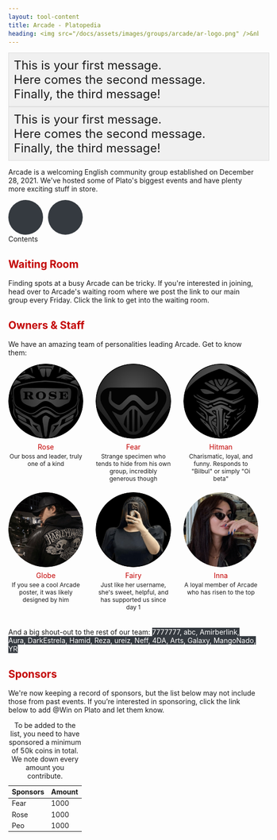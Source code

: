 ```yaml
---
layout: tool-content
title: Arcade - Platopedia
heading: <img src="/docs/assets/images/groups/arcade/ar-logo.png" />&nbsp;Arcade
---
```


<style>
h2 { color:#C30000 !important }
h4 { color:#008080 !important;font-size:var(--unit-text-B) !important }
</style>

<style>
        .marquee-container {
            width: 100%;
            overflow: hidden;
            background-color: #f0f0f0;
            padding: 10px;
            border: 1px solid #ddd;
        }
        .marquee-content {
            display: inline-block;
            padding-right: 50px;
            font-size: 24px;
        }
    </style>

<div class="marquee-container">
        <div class="marquee-content">
            This is your first message.
        </div>
        <div class="marquee-content">
            Here comes the second message.
        </div>
        <div class="marquee-content">
            Finally, the third message!
        </div>
    </div>
<div class="marquee-container">
        <div class="marquee-content">
            This is your first message.
        </div>
        <div class="marquee-content">
            Here comes the second message.
        </div>
        <div class="marquee-content">
            Finally, the third message!
        </div>
    </div>
    <script>
        $(document).ready(function(){
            $('.marquee-container').marquee({
                duration: 5000,
                gap: 50,
                delayBeforeStart: 0,
                direction: 'left',
                duplicated: true
            });
        });
    </script>
    <script>
        $(document).ready(function(){
            $('.marquee-container').marquee({
                duration: 5000,
                gap: 50,
                delayBeforeStart: 0,
                direction: 'left',
                duplicated: true
            });
        });
    </script>

Arcade is a welcoming English community group established on December 28, 2021. We've hosted some of Plato's biggest events and have plenty more exciting stuff in store.

<head>
    <meta charset="UTF-8">
    <meta name="viewport" content="width=device-width, initial-scale=1.0">
    <title>Social Media Buttons</title>
    <!-- Add Font Awesome library -->
    <link rel="stylesheet" href="https://cdnjs.cloudflare.com/ajax/libs/font-awesome/5.15.4/css/all.min.css">
    <style>
        .social-buttons {
            display: flex;
            gap: 10px;
        }
        .social-buttons a {
            text-decoration: none;
            color: white;
            padding: 10px;
            border-radius: 50%;
            display: flex;
            align-items: center;
            justify-content: center;
            width: 50px;
            height: 50px;
        }
        .fa-instagram, .fa-discord {
            font-size: 24px; /* Adjust this value to make the icons larger or smaller */
        }
        .fa-instagram {
            background: #353A40;
        }
        .fa-discord {
            background: #353A40;
        }
    </style>
</head>
<body>
    <div class="social-buttons">
        <a href="https://www.instagram.com/arcade.og/" class="fab fa-instagram"></a>
        <a href="https://discord.gg/8szSEGtA" class="fab fa-discord"></a>
    </div>
</body>

<div class="content-contents text-left" data-open="true" data-icon="&#xf068;,&#xf067;">Contents <embed/></div>

<div class="linebreak"></div>

## Waiting Room

Finding spots at a busy Arcade can be tricky. If you're interested in joining, head over to Arcade's waiting room where we post the link to our main group every Friday. Click the link to get into the waiting room.

<span class="content-link" data-url="https://plato.app/9xf0wtwtm9aj" data-text="https://plato.app/9xf0wtwtm9aj" data-copy="true"></span>

<div class="linebreak"></div>

## Owners & Staff

We have an amazing team of personalities leading Arcade. Get to know them:

<div class="linebreak"></div>

<head>
    <style>
        .thumbnail-grid {
            display: flex;
            flex-wrap: wrap; /* Allows wrapping to the next row */
            justify-content: space-between; /* Distribute space evenly between images */
            width: 100%;
            margin: auto;
        }
        .thumbnail-wrapper {
            width: 30%; /* Approx. 1/3 of the container width */
            margin-bottom: 20px; /* Space between the two rows */
            text-align: center; /* Center-aligns the username text */
        }
        .thumbnail {
            width: 100%; /* Full width of the wrapper */
            height: auto; /* Maintain aspect ratio */
            border-radius: 50%; /* Makes the images circular */
            object-fit: cover; /* Ensures the image fills the circle properly */
        }
        .username {
            margin-top: 5px; /* Spacing between image and text */
            font-size: 14px; /* Adjust as needed */
            color: #C30000; /* Text color */
        }
        .description {
            font-size: 12px; /* Adjust as needed */
            margin-top: 3px; /* Spacing between username and description */
        }
    </style>
</head>
<body>

<div class="thumbnail-grid">
    <div class="thumbnail-wrapper">
        <img src="/docs/assets/images/groups/arcade/rose.png" alt="Rose" class="thumbnail">
        <div class="username">Rose</div>
        <div class="description">Our boss and leader, truly one of a kind</div>
    </div>
    <div class="thumbnail-wrapper">
        <img src="/docs/assets/images/groups/arcade/fear.png" alt="Fear" class="thumbnail">
        <div class="username">Fear</div>
        <div class="description">Strange specimen who tends to hide from his own group, incredibly generous though</div>
    </div>
    <div class="thumbnail-wrapper">
        <img src="/docs/assets/images/groups/arcade/hitman.png" alt="Hitman" class="thumbnail">
        <div class="username">Hitman</div>
        <div class="description">Charismatic, loyal, and funny. Responds to "Bilbul" or simply "Oi beta"</div>
    </div>
    <div class="thumbnail-wrapper">
        <img src="/docs/assets/images/groups/arcade/globe.png" alt="Satue" class="thumbnail">
        <div class="username">Globe</div>
        <div class="description">If you see a cool Arcade poster, it was likely designed by him</div>
    </div>
    <div class="thumbnail-wrapper">
        <img src="/docs/assets/images/groups/arcade/fairy.png" alt="Fairy" class="thumbnail">
        <div class="username">Fairy</div>
        <div class="description">Just like her username, she's sweet, helpful, and has supported us since day 1</div>
    </div>
    <div class="thumbnail-wrapper">
        <img src="/docs/assets/images/groups/arcade/inna.png" alt="Inna" class="thumbnail">
        <div class="username">Inna</div>
        <div class="description">A loyal member of Arcade who has risen to the top</div>
    </div>
</div>

</body>

<div class="linebreak"></div>

And a big shout-out to the rest of our team: <span style="background-color: #353A40; color: white;">7777777, abc, Amirberlink, Aura, DarkEstrela, Hamid, Reza, ureiz, Neff, 4DA, Arts, Galaxy, MangoNado, YR</span>

<div class="linebreak"></div>

## Sponsors

We're now keeping a record of sponsors, but the list below may not include those from past events. If you’re interested in sponsoring, click the link below to add @Win on Plato and let them know.

<span class="content-link" data-url="https://plato.app/157ma64hbpkkf" data-text="https://plato.app/157ma64hbpkkf" data-copy="true"></span>

<div class="linebreak"></div>

<table class="table table-bordered">
    <caption>To be added to the list, you need to have sponsored a minimum of 50k coins in total. We note down every amount you contribute.</caption>
    <thead>
        <tr>
            <th class="w-50">Sponsors</th>
            <th class="w-50">Amount</th>
        </tr>
    </thead>
    <tbody>
    <tr>
        <td>Fear</td>
        <td>1000</td>
    </tr>
    <tr>
        <td>Rose</td>
        <td>1000</td>
    </tr>
    <tr>
        <td>Peo</td>
        <td>1000</td>
    </tr>
    </tbody>
</table>

<div class="linebreak"></div>
